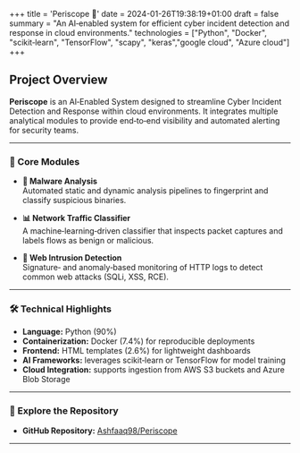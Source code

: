 +++
title = 'Periscope  🔭'
date = 2024-01-26T19:38:19+01:00
draft = false
summary  = "An AI‑enabled system for efficient cyber incident detection and response in cloud environments."
technologies = ["Python", "Docker", "scikit‑learn", "TensorFlow", "scapy", "keras","google cloud", "Azure cloud"]
+++


## Project Overview

**Periscope** is an AI‑Enabled System designed to streamline Cyber Incident Detection and Response within cloud environments. It integrates multiple analytical modules to provide end‑to‑end visibility and automated alerting for security teams.

---

### 🌟 Core Modules

- **🦠 Malware Analysis**  
  Automated static and dynamic analysis pipelines to fingerprint and classify suspicious binaries.

- **📊 Network Traffic Classifier**  
  A machine‑learning‑driven classifier that inspects packet captures and labels flows as benign or malicious.

- **🔐 Web Intrusion Detection**  
  Signature‑ and anomaly‑based monitoring of HTTP logs to detect common web attacks (SQLi, XSS, RCE).
---

### 🛠️ Technical Highlights

- **Language:** Python (90%) 
- **Containerization:** Docker (7.4%) for reproducible deployments 
- **Frontend:** HTML templates (2.6%) for lightweight dashboards   
- **AI Frameworks:** leverages scikit‑learn or TensorFlow for model training  
- **Cloud Integration:** supports ingestion from AWS S3 buckets and Azure Blob Storage  

---

### 🔗 Explore the Repository

- **GitHub Repository:** [Ashfaaq98/Periscope](https://github.com/Ashfaaq98/Periscope)

---

